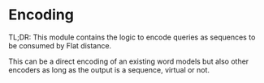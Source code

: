 # Encoding

TL;DR: This module contains the logic to encode queries as sequences to be
consumed by Flat distance.

This can be a direct encoding of an existing word models but also other encoders
as long as the output is a sequence, virtual or not.

